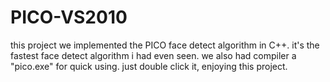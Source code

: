 # PICO-VS2010
this project we implemented the PICO face detect algorithm in C++. it's the fastest face detect algorithm i had even seen. we also had compiler a "pico.exe" for quick using. 
just double click it, enjoying this project. 
